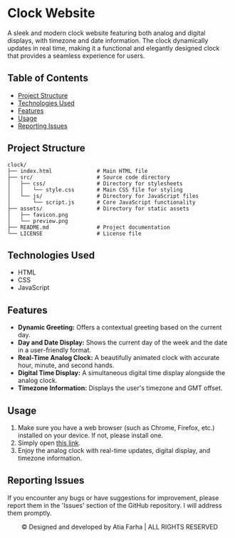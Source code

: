 # Clock Website

A sleek and modern clock website featuring both analog and digital displays, with timezone and date information. The clock dynamically updates in real time, making it a functional and elegantly designed clock that provides a seamless experience for users.

## Table of Contents

- [Project Structure](#project-structure)
- [Technologies Used](#technologies-used)
- [Features](#features)
- [Usage](#usage)
- [Reporting Issues](#reporting-issues)

## Project Structure

```plaintext
clock/
├── index.html              # Main HTML file
├── src/                    # Source code directory
│   ├── css/                # Directory for stylesheets
│   │   └── style.css       # Main CSS file for styling
│   └── js/                 # Directory for JavaScript files
│       └── script.js       # Core JavaScript functionality
├── assets/                 # Directory for static assets
│   ├── favicon.png
│   └── preview.png
├── README.md               # Project documentation
└── LICENSE                 # License file
```

## Technologies Used

- HTML
- CSS
- JavaScript

## Features

- **Dynamic Greeting:** Offers a contextual greeting based on the current day.
- **Day and Date Display:** Shows the current day of the week and the date in a user-friendly format.
- **Real-Time Analog Clock:** A beautifully animated clock with accurate hour, minute, and second hands.
- **Digital Time Display:** A simultaneous digital time display alongside the analog clock.
- **Timezone Information:** Displays the user's timezone and GMT offset.

## Usage

1. Make sure you have a web browser (such as Chrome, Firefox, etc.) installed on your device. If not, please install one.
2. Simply open <a href="https://atia-farha.github.io/analog-clock/" target="_blank">this link</a>.
3. Enjoy the analog clock with real-time updates, digital display, and timezone information.

## Reporting Issues

If you encounter any bugs or have suggestions for improvement, please report them in the 'Issues' section of the GitHub repository. I will address them promptly.


<p align="center">© Designed and developed by Atia Farha | ALL RIGHTS RESERVED</p>
